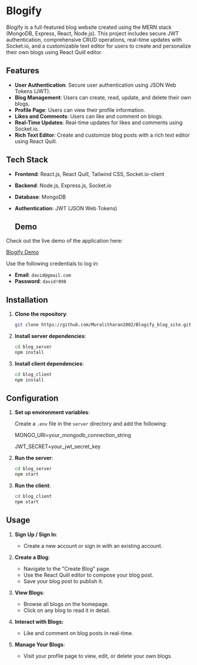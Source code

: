 # Blogify

Blogify is a full-featured blog website created using the MERN stack (MongoDB, Express, React, Node.js). This project includes secure JWT authentication, comprehensive CRUD operations, real-time updates with Socket.io, and a customizable text editor for users to create and personalize their own blogs using React Quill editor.

## Features

- **User Authentication**: Secure user authentication using JSON Web Tokens (JWT).
- **Blog Management**: Users can create, read, update, and delete their own blogs.
- **Profile Page**: Users can view their profile information.
- **Likes and Comments**: Users can like and comment on blogs.
- **Real-Time Updates**: Real-time updates for likes and comments using Socket.io.
- **Rich Text Editor**: Create and customize blog posts with a rich text editor using React Quill.

## Tech Stack

- **Frontend**: React.js, React Quill, Tailwind CSS, Socket.io-client
- **Backend**: Node.js, Express.js, Socket.io
- **Database**: MongoDB
- **Authentication**: JWT (JSON Web Tokens)

  ## Demo

Check out the live demo of the application here:

[Blogify Demo](https://blogify-blog-site.vercel.app/)

Use the following credentials to log in:

- **Email**:
  `david@gmail.com`
- **Password**:
  `david!098`

## Installation

1. **Clone the repository**:

   ```sh
   git clone https://github.com/Muralitharan2002/Blogify_blog_site.git
   ```

2. **Install server dependencies**:

   ```sh
   cd blog_server
   npm install
   ```

3. **Install client dependencies**:
   ```sh
   cd blog_client
   npm install
   ```

## Configuration

1. **Set up environment variables**:

   Create a `.env` file in the `server` directory and add the following:

   MONGO_URI=your_mongodb_connection_string

   JWT_SECRET=your_jwt_secret_key

2. **Run the server**:

   ```sh
   cd blog_server
   npm start
   ```

3. **Run the client**:
   ```sh
   cd blog_client
   npm start
   ```

## Usage

1. **Sign Up / Sign In**:

   - Create a new account or sign in with an existing account.

2. **Create a Blog**:

   - Navigate to the "Create Blog" page.
   - Use the React Quill editor to compose your blog post.
   - Save your blog post to publish it.

3. **View Blogs**:

   - Browse all blogs on the homepage.
   - Click on any blog to read it in detail.

4. **Interact with Blogs:**

   - Like and comment on blog posts in real-time.

5. **Manage Your Blogs**:

   - Visit your profile page to view, edit, or delete your own blogs.
